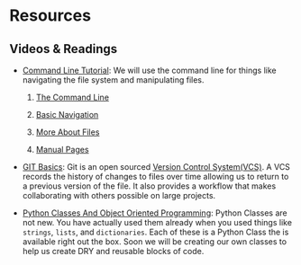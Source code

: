 # Resources

## Videos & Readings

- [Command Line Tutorial](http://ryanstutorials.net/linuxtutorial/): We will use the command line for things like navigating the file system and manipulating files.
	1) [The Command Line](http://ryanstutorials.net/linuxtutorial/commandline.php) 

	2) [Basic Navigation](http://ryanstutorials.net/linuxtutorial/navigation.php)
	
	3) [More About Files](http://ryanstutorials.net/linuxtutorial/aboutfiles.php)

	4) [Manual Pages](http://ryanstutorials.net/linuxtutorial/manual.php)
	
- [GIT Basics](https://git-scm.com/videos): Git is an open sourced [Version Control System(VCS)](https://git-scm.com/book/en/v1/Getting-Started-About-Version-Control). A VCS records the history of changes to files over time allowing us to return to a previous version of the file. It also provides a workflow that makes collaborating with others possible on large projects.

- [Python Classes And Object Oriented Programming](https://jeffknupp.com/blog/2017/03/27/improve-your-python-python-classes-and-object-oriented-programming/): Python Classes are not new. You have actually used them already when you used things like `strings`, `lists`, and `dictionaries`. Each of these is a Python Class the is available right out the box. Soon we will be creating our own classes to help us create DRY and reusable blocks of code.
